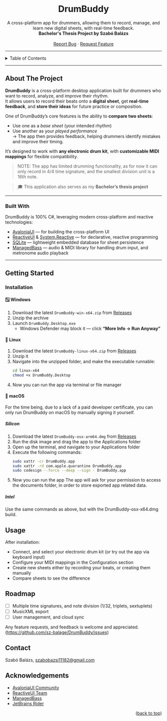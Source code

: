 <!-- PROJECT LOGO -->
<br />
<div align="center">
  <h1>DrumBuddy</h3>
  <p align="center">
    A cross-platform app for drummers, allowing them to record, manage, and learn new digital sheets, with real-time feedback.
    <br />
    <strong>Bachelor's Thesis Project by Szabó Balázs</strong>
    <br />
    <br />
    <a href="https://github.com/baluka1118/DrumBuddy/issues/new?labels=bug&template=bug_report.md">Report Bug</a>
    &middot;
    <a href="https://github.com/baluka1118/DrumBuddy/issues/new?labels=enhancement&template=feature-request.md">Request Feature</a>
  </p>
</div>


---

<!-- TABLE OF CONTENTS -->
<details>
  <summary>Table of Contents</summary>
  <ol>
    <li>
      <a href="#about-the-project">About The Project</a>
      <ul>
        <li><a href="#built-with">Built With</a></li>
      </ul>
    </li>
    <li>
      <a href="#getting-started">Getting Started</a>
      <ul>
        <li><a href="#installation">Installation</a></li>
      </ul>
    </li>
    <li><a href="#usage">Usage</a></li>
    <li><a href="#roadmap">Roadmap</a></li>
    <li><a href="#contact">Contact</a></li>
    <li><a href="#acknowledgments">Acknowledgments</a></li>
  </ol>
</details>


---

## About The Project

**DrumBuddy** is a cross-platform desktop application built for drummers who want to record, analyze, and improve their rhythm.  
It allows users to record their beats onto a **digital sheet**, get **real-time feedback**, and **store their ideas** for future practice or composition.

One of DrumBuddy’s core features is the ability to **compare two sheets**:
- Use one as a _base sheet_ (your intended rhythm)
- Use another as your _played performance_  
→ The app then provides feedback, helping drummers identify mistakes and improve their timing.

It’s designed to work with **any electronic drum kit**, with **customizable MIDI mappings** for flexible compatibility.
> NOTE: The app has limited drumming functionality, as for now it can only record in 4/4 time signature, and the smallest division unit is a 16th note.

> 🎓 This application also serves as my **Bachelor’s thesis project**

---

### Built With

DrumBuddy is 100% C#, leveraging modern cross-platform and reactive technologies:

* [AvaloniaUI](https://avaloniaui.net/) — for building the cross-platform UI  
* [ReactiveUI](https://reactiveui.net/) & [System.Reactive](https://github.com/dotnet/reactive) — for declarative, reactive programming  
* [SQLite](https://www.sqlite.org/) — lightweight embedded database for sheet persistence  
* [ManagedBass](https://github.com/ManagedBass/ManagedBass) — audio & MIDI library for handling drum input, and metronome audio playback  

---

## Getting Started

### Installation

#### 🪟 Windows
1. Download the latest `DrumBuddy-win-x64.zip` from [Releases](https://github.com/baluka1118/DrumBuddy/releases)
2. Unzip the archive
3. Launch `DrumBuddy.Desktop.exe`
   - Windows Defender may block it — click **“More Info → Run Anyway”**

#### 🐧 Linux
1. Download the latest `DrumBuddy-linux-x64.zip` from [Releases](https://github.com/baluka1118/DrumBuddy/releases)
2. Unzip it
3. Navigate into the unzipped folder, and make the executable runnable:
   ```bash
   cd linux-x64
   chmod +x DrumBuddy.Desktop
4. Now you can run the app via terminal or file manager

#### 🍎 macOS 
For the time being, due to a lack of a paid developer certificate, you can only run DrumBuddy on macOS by manually signing it yourself.
##### Silicon 
1. Download the latest `DrumBuddy-osx-arm64.dmg` from [Releases](https://github.com/baluka1118/DrumBuddy/releases)
2. Run the disk image and drag the app to the Applications folder
3. Open up the terminal, and navigate to your Applications folder
4. Execute the following commands:
   ```bash
   sudo xattr -cr DrumBuddy.app
   sudo xattr -rd com.apple.quarantine DrumBuddy.app
   sudo codesign --force --deep --sign - DrumBuddy.app
5. Now you can run the app
The app will ask for your permission to access the documents folder, in order to store exported app related data.
##### Intel
Use the same commands as above, but with the DrumBuddy-osx-x64.dmg build.

## Usage
After installation:
- Connect, and select your electronic drum kit (or try out the app via keyboard input)
- Configure your MIDI mappings in the Configuration section
- Create new sheets either by recording your beats, or creating them manually
- Compare sheets to see the difference

## Roadmap
- [ ] Multiple time signatures, and note division (1/32, triplets, sextuplets)
- [ ] MusicXML export
- [ ] User management, and cloud sync

Any feature requests, and feedback is welcome and appreciated. (https://github.com/sz-balage/DrumBuddy/issues)

## Contact
Szabó Balázs, szabobazsi11182@gmail.com

## Acknowledgements
* [AvaloniaUI Community](https://github.com/AvaloniaUI)
* [ReactiveUI Team](https://github.com/reactiveui)
* [ManagedBass](https://github.com/ManagedBass/ManagedBass)
* [JetBrains Rider](https://www.jetbrains.com/rider/)

<p align="right">(<a href="#readme-top">back to top</a>)</p>
